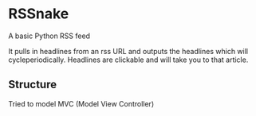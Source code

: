 # RSSnake
A basic Python RSS feed

It pulls in headlines from an rss URL and outputs the headlines which will cycleperiodically. Headlines are clickable and will take you to that article. 

## Structure

Tried to model MVC (Model View Controller)

